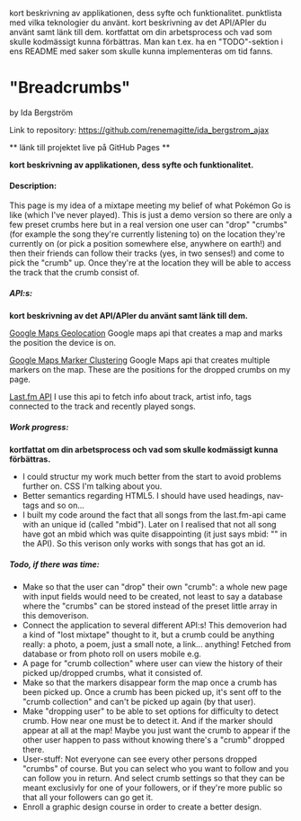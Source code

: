 kort beskrivning av applikationen, dess syfte och funktionalitet.
punktlista med vilka teknologier du använt.
kort beskrivning av det API/APIer du använt samt länk till dem.
kortfattat om din arbetsprocess och vad som skulle kodmässigt kunna förbättras. Man kan t.ex. ha en "TODO"-sektion i ens README med saker som skulle kunna implementeras om tid fanns.

# "Breadcrumbs"
by Ida Bergström

Link to repository: https://github.com/renemagitte/ida_bergstrom_ajax

** länk till projektet live på GitHub Pages **

**kort beskrivning av applikationen, dess syfte och funktionalitet.**

#### Description:
This page is my idea of a mixtape meeting my belief of what Pokémon Go is like (which I've never played).
This is just a demo version so there are only a few preset crumbs here but in a real version one user can "drop" "crumbs" (for example the song they're currently listening to) on the location they're currently on (or pick a position somewhere else, anywhere on earth!) and then their friends can
follow their tracks (yes, in two senses!) and come to pick the "crumb" up. Once they're at the location they will be able to access the track that the crumb consist of.

##### API:s:
**kort beskrivning av det API/APIer du använt samt länk till dem.**

[Google Maps Geolocation](https://developers.google.com/maps/documentation/javascript/examples/map-geolocation)
Google maps api that creates a map and marks the position the device is on. 

[Google Maps Marker Clustering](https://developers.google.com/maps/documentation/javascript/marker-clustering)
Google Maps api that creates multiple markers on the map. These are the positions for the dropped crumbs on my page.

[Last.fm API](https://www.last.fm/sv/api)
I use this api to fetch info about track, artist info, tags connected to the track and recently played songs.

<!--
Simple Icons
https://developers.google.com/maps/documentation/javascript/examples/icon-simple
-->

##### Work progress:
**kortfattat om din arbetsprocess och vad som skulle kodmässigt kunna förbättras.**
- I could structur my work much better from the start to avoid problems further on. CSS I'm talking about you.
- Better semantics regarding HTML5. I should have used headings, nav-tags and so on...
- I built my code around the fact that all songs from the last.fm-api came with an unique id (called "mbid").
Later on I realised that not all song have got an mbid which was quite disappointing (it just says mbid: "" in the API). So this verison only works with songs that has got an id.



##### Todo, if there was time:
* Make so that the user can "drop" their own "crumb": a whole new page with input fields would need to be created, not least to say a database where the "crumbs" can be stored instead of the preset little array in this demoverison. 
* Connect the application to several different API:s! This demoverion had a kind of "lost mixtape" thought to it, but a crumb could be anything really: a photo, a poem, just a small note, a link... anything! Fetched from database or from photo roll on users mobile e.g.
* A page for "crumb collection" where user can view the history of their picked up/dropped crumbs, what it consisted of.
* Make so that the markers disappear form the map once a crumb has been picked up. Once a crumb has been picked up, it's sent off to the "crumb collection" and can't be picked up again (by that user).
* Make "dropping user" to be able to set options for difficulty to detect crumb. How near one must be to detect it. And if the marker should appear at all at the map! Maybe you just want the crumb to appear if the other user happen to pass without knowing there's a "crumb" dropped there.
* User-stuff: Not everyone can see every other persons dropped "crumbs" of course. But you can select who you want to follow and you can follow you in return. And select crumb settings so that they can be meant exclusivly for one of your followers, or if they're more public so that all your followers can go get it.
* Enroll a graphic design course in order to create a better design.